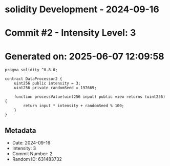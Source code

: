 ﻿# solidity Development - 2024-09-16
# Commit #2 - Intensity Level: 3
# Generated on: 2025-06-07 12:09:58
```solidity
pragma solidity ^0.8.0;

contract DataProcessor2 {
    uint256 public intensity = 3;
    uint256 private randomSeed = 197669;

    function processValue(uint256 input) public view returns (uint256) {
        return input * intensity + randomSeed % 100;
    }
}
```
## Metadata
- Date: 2024-09-16
- Intensity: 3
- Commit Number: 2
- Random ID: 631483732
